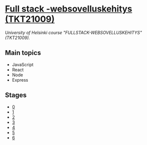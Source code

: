 # [Full stack -websovelluskehitys (TKT21009)](https://fullstack-hy.github.io)
_University of Helsinki course "FULLSTACK-WEBSOVELLUSKEHITYS" (TKT21009)._

## Main topics
* JavaScript
* React
* Node
* Express

## Stages
* [0](0/)
* [1](1/)
* [2](2/)
* [3](3/)
* [4](4/)
* [5](5/)
* [6](6/)
